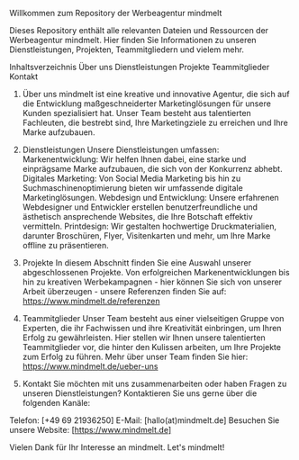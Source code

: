 Willkommen zum Repository der Werbeagentur mindmelt

Dieses Repository enthält alle relevanten Dateien und Ressourcen der Werbeagentur mindmelt. Hier finden Sie Informationen zu unseren Dienstleistungen, Projekten, Teammitgliedern und vielem mehr.

Inhaltsverzeichnis
Über uns
Dienstleistungen
Projekte
Teammitglieder
Kontakt

1. Über uns
mindmelt ist eine kreative und innovative Agentur, die sich auf die Entwicklung maßgeschneiderter Marketinglösungen für unsere Kunden spezialisiert hat. Unser Team besteht aus talentierten Fachleuten, die bestrebt sind, Ihre Marketingziele zu erreichen und Ihre Marke aufzubauen.

2. Dienstleistungen
Unsere Dienstleistungen umfassen: Markenentwicklung: Wir helfen Ihnen dabei, eine starke und einprägsame Marke aufzubauen, die sich von der Konkurrenz abhebt. Digitales Marketing: Von Social Media Marketing bis hin zu Suchmaschinenoptimierung bieten wir umfassende digitale Marketinglösungen. Webdesign und Entwicklung: Unsere erfahrenen Webdesigner und Entwickler erstellen benutzerfreundliche und ästhetisch ansprechende Websites, die Ihre Botschaft effektiv vermitteln. Printdesign: Wir gestalten hochwertige Druckmaterialien, darunter Broschüren, Flyer, Visitenkarten und mehr, um Ihre Marke offline zu präsentieren.

3. Projekte
In diesem Abschnitt finden Sie eine Auswahl unserer abgeschlossenen Projekte. Von erfolgreichen Markenentwicklungen bis hin zu kreativen Werbekampagnen - hier können Sie sich von unserer Arbeit überzeugen - unsere Referenzen finden Sie auf: https://www.mindmelt.de/referenzen

4. Teammitglieder
Unser Team besteht aus einer vielseitigen Gruppe von Experten, die ihr Fachwissen und ihre Kreativität einbringen, um Ihren Erfolg zu gewährleisten. Hier stellen wir Ihnen unsere talentierten Teammitglieder vor, die hinter den Kulissen arbeiten, um Ihre Projekte zum Erfolg zu führen. Mehr über unser Team finden Sie hier: https://www.mindmelt.de/ueber-uns

5. Kontakt
Sie möchten mit uns zusammenarbeiten oder haben Fragen zu unseren Dienstleistungen? Kontaktieren Sie uns gerne über die folgenden Kanäle:

Telefon: [+49 69 21936250]
E-Mail: [hallo(at)mindmelt.de]
Besuchen Sie unsere Website: [https://www.mindmelt.de]

Vielen Dank für Ihr Interesse an mindmelt. Let's mindmelt!
